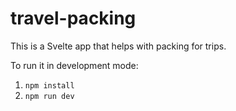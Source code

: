 # travel-packing

This is a Svelte app that helps with packing for trips.

To run it in development mode:

1. `npm install`
1. `npm run dev`
